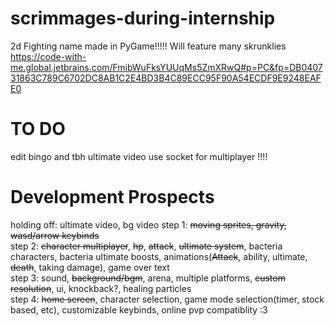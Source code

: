 # scrimmages-during-internship
2d Fighting name made in PyGame!!!!!
Will feature many skrunklies
https://code-with-me.global.jetbrains.com/FmibWuFksYUUqMs5ZmXRwQ#p=PC&fp=DB040731863C789C6702DC8AB1C2E4BD3B4C89ECC95F90A54ECDF9E9248EAFE0
# TO DO
edit bingo and tbh ultimate video 
use socket for multiplayer !!!!  




# Development Prospects
holding off: ultimate video, bg video
step 1: ~~moving sprites, gravity,~~ ~~wasd/arrow keybinds~~  
step 2: ~~character multiplayer~~, ~~hp~~, ~~attack~~, ~~ultimate system~~, bacteria characters, bacteria ultimate boosts, animations(~~Attack~~, ability, ultimate, ~~death~~, taking damage), game over text  
step 3: sound, ~~background/bgm~~, arena, multiple platforms, ~~custom resolution~~, ui, knockback?, healing particles  
step 4: ~~home screen~~, character selection, game mode selection(timer, stock based, etc), customizable keybinds, online pvp compatiblity :3
